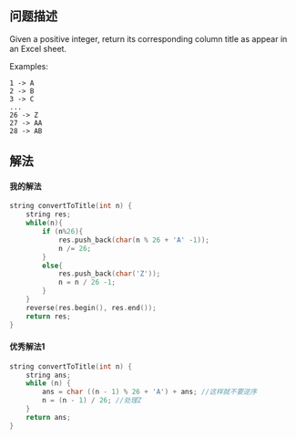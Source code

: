 ## 问题描述
Given a positive integer, return its corresponding column title as appear in an Excel sheet.

Examples:
```
1 -> A
2 -> B
3 -> C
...
26 -> Z
27 -> AA
28 -> AB 
```

## 解法

#### 我的解法
```cpp
string convertToTitle(int n) {
    string res;
    while(n){
        if (n%26){
            res.push_back(char(n % 26 + 'A' -1));
            n /= 26;
        }
        else{
            res.push_back(char('Z'));
            n = n / 26 -1;
        }
    }
    reverse(res.begin(), res.end());
    return res;
}
```

#### 优秀解法1
```cpp
string convertToTitle(int n) {
    string ans;
    while (n) {
        ans = char ((n - 1) % 26 + 'A') + ans; //这样就不要逆序
        n = (n - 1) / 26; //处理Z
    }
    return ans;
}
```


